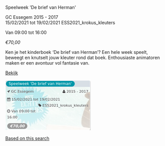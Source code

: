 Speelweek 'De brief van Herman'

GC Essegem 2015 - 2017  
15/02/2021 tot 19/02/2021 ESS2021\_krokus\_kleuters  

Van 09:00 tot 16:00

*€70,00*

  

Ken je het kinderboek ‘De brief van Herman’? Een hele week speelt, beweegt en knutselt jouw kleuter rond dat boek. Enthousiaste animatoren maken er een avontuur vol fantasie van.  

[Bekijk](https://tickets.vgc.be/activity/subscribe/ESS2021_krokus_kleuters)

![](58635.png)

[Based on this search](https://tickets.vgc.be/activity/index?&vrijeplaatsen=1&Age%5B%5D=3%2C4&entity=109)